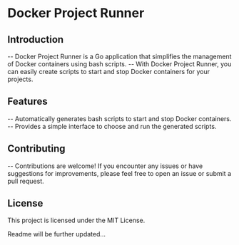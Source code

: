 # Docker Project Runner
## Introduction
-- Docker Project Runner is a Go application that simplifies the management of Docker containers using bash scripts.
-- With Docker Project Runner, you can easily create scripts to start and stop Docker containers for your projects.

## Features
-- Automatically generates bash scripts to start and stop Docker containers.
-- Provides a simple interface to choose and run the generated scripts.


## Contributing
-- Contributions are welcome! If you encounter any issues or have suggestions for improvements, 
  please feel free to open an issue or submit a pull request.

## License
This project is licensed under the MIT License.


Readme will be further updated...
